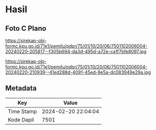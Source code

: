 # Hasil

## Foto C Plano

https://sirekap-obj-formc.kpu.go.id/71e1/pemilu/pdpr/75/01/10/20/06/7501102006004-20240220-205817--f305b694-da3d-495d-a72e-ca1f7bfe8097.jpg

https://sirekap-obj-formc.kpu.go.id/71e1/pemilu/pdpr/75/01/10/20/06/7501102006004-20240220-210939--41ed288d-4091-45ed-9e5a-dc083949e29a.jpg


## Metadata

| Key        | Value               |
| ---------- | ------------------- |
| Time Stamp | 2024-02-20 22:04:04 |
| Kode Dapil | 7501                |



